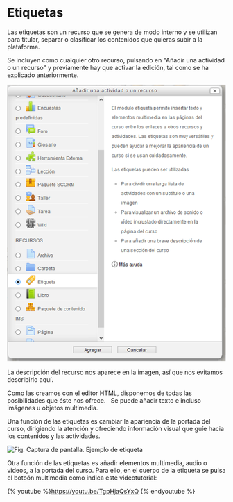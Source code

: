 
# Etiquetas

Las etiquetas son un recurso que se genera de modo interno y se utilizan para titular, separar o clasificar los contenidos que quieras subir a la plataforma.

Se incluyen como cualquier otro recurso, pulsando en "Añadir una actividad o un recurso" y previamente hay que activar la edición, tal como se ha explicado anteriormente.

![Fig.  Captura de pantalla. Ventana de inserción de etiqueta](https://raw.githubusercontent.com/catedu/curso-moodle/master/img/Insertar_etiquetas.png)

La descripción del recurso nos aparece en la imagen, así que nos evitamos describirlo aquí.

Como las creamos con el editor HTML, disponemos de todas las posibilidades que éste nos ofrece. 
 
Se puede añadir texto e incluso imágenes u objetos multimedia.

Una función de las etiquetas es cambiar la apariencia de la portada del curso, dirigiendo la atención y ofreciendo información visual que guíe hacia los contenidos y las actividades.

![Fig.  Captura de pantalla. Ejemplo de etiqueta](/assets/Selección_152.png)

Otra función de las etiquetas es añadir elementos multimedia, audio o videos, a la portada del curso. Para ello, en el cuerpo de la etiqueta se pulsa el botoón multimedia como indica este videotutorial:

{% youtube %}https://youtu.be/TgpHjaQsYxQ {% endyoutube %}
